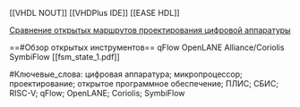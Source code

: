 
[[VHDL NOUT]] 
[[VHDPlus   IDE]]
[[EASE HDL]]


[Сравнение открытых маршрутов проектирования цифровой аппаратуры](d:\TempVMshare\Electronics\_Структура_ROS_\Цифровая%20электроника\ПЛИС\sravnenie-otkrytyh-marshrutov-proektirovaniya-tsifrovoy-apparatury-qflow-openlane-coriolis-symbiflow.pdf)

 ==#Обзор открытых инструментов==
qFlow
OpenLANE
Alliance/Coriolis
SymbiFlow
[[fsm_state_1.pdf]]


#Ключевые_слова:
цифровая аппаратура; микропроцессор; проектирование; открытое программное обеспечение; ПЛИС; СБИС; RISC-V; qFlow; OpenLANE; Coriolis; SymbiFlow